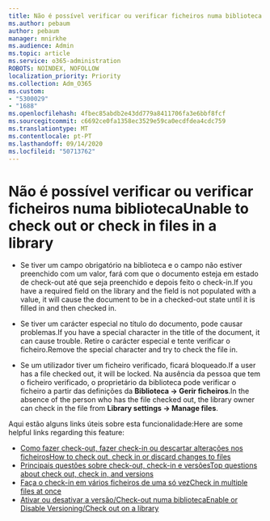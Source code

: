 ```yaml
---
title: Não é possível verificar ou verificar ficheiros numa biblioteca
ms.author: pebaum
author: pebaum
manager: mnirkhe
ms.audience: Admin
ms.topic: article
ms.service: o365-administration
ROBOTS: NOINDEX, NOFOLLOW
localization_priority: Priority
ms.collection: Adm_O365
ms.custom:
- "5300029"
- "1688"
ms.openlocfilehash: 4fbec85abdb2e43dd779a8411706fa3e6bbf8fcf
ms.sourcegitcommit: c6692ce0fa1358ec3529e59ca0ecdfdea4cdc759
ms.translationtype: MT
ms.contentlocale: pt-PT
ms.lasthandoff: 09/14/2020
ms.locfileid: "50713762"
---
```

# <a name="unable-to-check-out-or-check-in-files-in-a-library"></a><span data-ttu-id="8ed75-102">Não é possível verificar ou verificar ficheiros numa biblioteca</span><span class="sxs-lookup"><span data-stu-id="8ed75-102">Unable to check out or check in files in a library</span></span>

- <span data-ttu-id="8ed75-103">Se tiver um campo obrigatório na biblioteca e o campo não estiver preenchido com um valor, fará com que o documento esteja em estado de check-out até que seja preenchido e depois feito o check-in.</span><span class="sxs-lookup"><span data-stu-id="8ed75-103">If you have a required field on the library and the field is not populated with a value, it will cause the document to be in a checked-out state until it is filled in and then checked in.</span></span>

- <span data-ttu-id="8ed75-104">Se tiver um carácter especial no título do documento, pode causar problemas.</span><span class="sxs-lookup"><span data-stu-id="8ed75-104">If you have a special character in the title of the document, it can cause trouble.</span></span> <span data-ttu-id="8ed75-105">Retire o carácter especial e tente verificar o ficheiro.</span><span class="sxs-lookup"><span data-stu-id="8ed75-105">Remove the special character and try to check the file in.</span></span>

- <span data-ttu-id="8ed75-106">Se um utilizador tiver um ficheiro verificado, ficará bloqueado.</span><span class="sxs-lookup"><span data-stu-id="8ed75-106">If a user has a file checked out, it will be locked.</span></span>  <span data-ttu-id="8ed75-107">Na ausência da pessoa que tem o ficheiro verificado, o proprietário da biblioteca pode verificar o ficheiro a partir das definições da **Biblioteca -> Gerir ficheiros**.</span><span class="sxs-lookup"><span data-stu-id="8ed75-107">In the absence of the person who has the file checked out, the library owner can check in the file from **Library settings -> Manage files**.</span></span>

<span data-ttu-id="8ed75-108">Aqui estão alguns links úteis sobre esta funcionalidade:</span><span class="sxs-lookup"><span data-stu-id="8ed75-108">Here are some helpful links regarding this feature:</span></span>

- [<span data-ttu-id="8ed75-109">Como fazer check-out, fazer check-in ou descartar alterações nos ficheiros</span><span class="sxs-lookup"><span data-stu-id="8ed75-109">How to check out, check in or discard changes to files</span></span>](https://support.office.com/article/check-out-check-in-or-discard-changes-to-files-in-a-library-7e2c12a9-a874-4393-9511-1378a700f6de)
- [<span data-ttu-id="8ed75-110">Principais questões sobre check-out, check-in e versões</span><span class="sxs-lookup"><span data-stu-id="8ed75-110">Top questions about check out, check in, and versions</span></span>](https://support.office.com/article/Top-questions-about-check-out-check-in-and-versions-7E941339-E972-4C7A-A79A-80A1FCF84076)
- [<span data-ttu-id="8ed75-111">Faça o check-in em vários ficheiros de uma só vez</span><span class="sxs-lookup"><span data-stu-id="8ed75-111">Check in multiple files at once</span></span>](https://support.office.com/article/check-out-check-in-or-discard-changes-to-files-in-a-library-7e2c12a9-a874-4393-9511-1378a700f6de)
- [<span data-ttu-id="8ed75-112">Ativar ou desativar a versão/Check-out numa biblioteca</span><span class="sxs-lookup"><span data-stu-id="8ed75-112">Enable or Disable Versioning/Check out on a library</span></span>](https://support.office.com/article/enable-and-configure-versioning-for-a-list-or-library-1555d642-23ee-446a-990a-bcab618c7a37)
